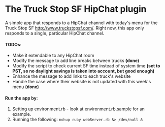# The Truck Stop SF HipChat plugin

A simple app that responds to a HipChat channel with today's menu for the Truck Stop SF http://www.truckstopsf.com/. Right now, this app only responds to a single, particular HipChat channel.

#### TODOs:
* Make it extendable to any HipChat room
* Modify the message to add line breaks between trucks **(done)**
* Modify the script to check current SF time instead of system time **(set to PST, so no daylight savings is taken into account, but good enough)**
* Enhance the message to add links to each truck's website
* Handle the case where their website is not updated with this week's menu **(done)**

#### Run the app by:
1. Setting up environment.rb - look at environment.rb.sample for an example.
2. Running the following: ```nohup ruby webServer.rb &> /dev/null &```
